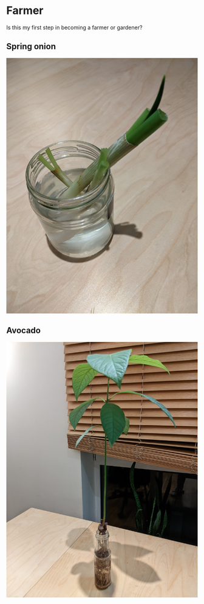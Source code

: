 # Farmer

Is this my first step in becoming a farmer or gardener? 

## Spring onion

![spring onion](images/farmer/spring_onion.jpg)

## Avocado

![avocado](images/farmer/avocado.jpg)
